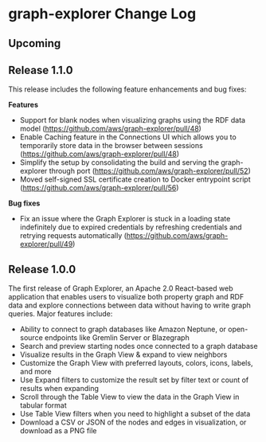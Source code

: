 # graph-explorer Change Log

## Upcoming


## Release 1.1.0

This release includes the following feature enhancements and bug fixes:

**Features**

* Support for blank nodes when visualizing graphs using the RDF data model (https://github.com/aws/graph-explorer/pull/48)
* Enable Caching feature in the Connections UI which allows you to temporarily store data in the browser between sessions (https://github.com/aws/graph-explorer/pull/48)
* Simplify the setup by consolidating the build and serving the graph-explorer through port (https://github.com/aws/graph-explorer/pull/52)
* Moved self-signed SSL certificate creation to Docker entrypoint script (https://github.com/aws/graph-explorer/pull/56)

**Bug fixes**

* Fix an issue where the Graph Explorer is stuck in a loading state indefinitely due to expired credentials by refreshing credentials and retrying requests automatically (https://github.com/aws/graph-explorer/pull/49)


## Release 1.0.0

The first release of Graph Explorer, an Apache 2.0 React-based web application that enables users to visualize both property graph and RDF data and explore connections between data without having to write graph queries. Major features include:

* Ability to connect to graph databases like Amazon Neptune, or open-source endpoints like Gremlin Server or Blazegraph
* Search and preview starting nodes once connected to a graph database
* Visualize results in the Graph View & expand to view neighbors
* Customize the Graph View with preferred layouts, colors, icons, labels, and more
* Use Expand filters to customize the result set by filter text or count of results when expanding
* Scroll through the Table View to view the data in the Graph View in tabular format
* Use Table View filters when you need to highlight a subset of the data
* Download a CSV or JSON of the nodes and edges in visualization, or download as a PNG file
